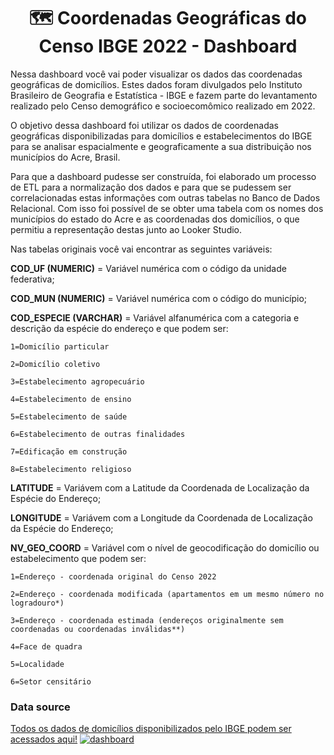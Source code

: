 
<h1 align="center"> 🗺 Coordenadas Geográficas do Censo IBGE 2022 - Dashboard</h1>

Nessa dashboard você vai poder visualizar os dados das coordenadas geográficas de domicílios. Estes dados foram divulgados pelo Instituto Brasileiro de Geografia e Estatística - IBGE e fazem parte do levantamento realizado pelo Censo demográfico e socioecomômico realizado em 2022.

O objetivo dessa dashboard foi utilizar os dados de coordenadas geográficas disponibilizadas para domicílios e estabelecimentos do IBGE para se analisar espacialmente e geograficamente a sua distribuição nos municípios do Acre, Brasil.

Para que a dashboard pudesse ser construída, foi elaborado um processo de ETL para a normalização dos dados e para que se pudessem ser correlacionadas estas informações com outras tabelas no Banco de Dados Relacional. Com isso foi possível de se obter uma tabela com os nomes dos municípios do estado do Acre e as coordenadas dos domicílios, o que permitiu a representação destas junto ao Looker Studio.

Nas tabelas originais você vai encontrar as seguintes variáveis:

**COD_UF (NUMERIC)** = Variável numérica com o código da unidade federativa;

**COD_MUN (NUMERIC)** = Variável numérica com o código do município;

**COD_ESPECIE (VARCHAR)** = Variável alfanumérica com a categoria e descrição da espécie do endereço e que podem ser:

    1=Domicílio particular
  
    2=Domicílio coletivo
  
    3=Estabelecimento agropecuário
  
    4=Estabelecimento de ensino
  
    5=Estabelecimento de saúde
  
    6=Estabelecimento de outras finalidades
  
    7=Edificação em construção
  
    8=Estabelecimento religioso
  
**LATITUDE** =  Variávem com a Latitude da Coordenada de Localização da Espécie do Endereço;

**LONGITUDE** = Variávem com a Longitude da Coordenada de Localização da Espécie do Endereço;

**NV_GEO_COORD** = Variável com o nível de geocodificação do domicílio ou estabelecimento que podem ser:

    1=Endereço - coordenada original do Censo 2022
  
    2=Endereço - coordenada modificada (apartamentos em um mesmo número no logradouro*)
  
    3=Endereço - coordenada estimada (endereços originalmente sem coordenadas ou coordenadas inválidas**)
  
    4=Face de quadra
  
    5=Localidade
  
    6=Setor censitário

<h3>Data source</h3>

<a href="https://www.ibge.gov.br/estatisticas/sociais/populacao/38734-cadastro-nacional-de-enderecos-para-fins-estatisticos.html?edicao=38891&t=resultados">Todos os dados de domicílios disponibilizados pelo IBGE podem ser acessados aqui!</a>
<a href="https://lookerstudio.google.com/reporting/29cb3a4c-5ab0-4275-b254-ff0b83562033" target="_blank" rel="noreferrer"> <img src="https://github.com/earapanos/Censo22CoordenadasGeograficas/assets/52800638/5919327f-9538-4a53-9a41-304388f35175" alt="dashboard"> </a> 




